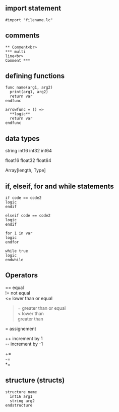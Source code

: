 ## import statement
` #import "filename.lc" `

## comments
```
** Comment<br>
*** multi  
line<br>
Comment ***
```
## defining functions
```
func name(arg1, arg2)
  print(arg1, arg2)
  return var
endfunc

arrowfunc = () =>
  **logic**
  return var
endfunc
```
## data types

string
int16
int32
int64

float16
float32
float64

Array[length, Type]

## if, elseif, for and while statements
```
if code == code2
logic
endif
```
```
elseif code == code2
logic
endif
```
```
for 1 in var
logic
endfor
```
```
while true
logic
endwhile
```

## Operators

== equal <br>
!= not equal <br>
<= lower than or equal <br>
>= greater than or equal <br>
< lower than <br>
> greater than <br>

= assignement <br>

++ increment by 1 <br>
-- increment by -1 <br>

+= <br>
-= <br>
*= <br>

## structure (structs)
```
structure name
  int16 arg1
  string arg2
endstructure
```
